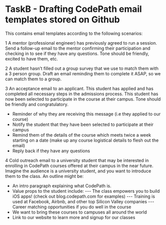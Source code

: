 # TaskB - Drafting CodePath email templates stored on Github

This contains email templates according to the following scenarios:

1
A mentor (professional engineer) has previously agreed to run a session. Send a follow-up email to the mentor confirming their participation and checking in to see if they have any questions. Tone should be friendly, excited to have them, etc.

2
A student hasn’t filled out a group survey that we use to match them with a 3 person group. Draft an email reminding them to complete it ASAP, so we can match them to a group.

3
An acceptance email to an applicant. This student has applied and has completed all necessary steps in the admissions process. This student has now been selected to participate in the course at their campus. Tone should be friendly and congratulatory.
- Reminder of why they are receiving this message (i.e they applied to our course)
- Notify the student that they have been selected to participate at their campus
- Remind them of the details of the course which meets twice a week starting on a date (make up any course logistical details to flesh out the email)
- Reply back if they have any questions

4
Cold outreach email to a university student that may be interested in enrolling in CodePath courses offered at their campus in the near future. Imagine the audience is a university student, and you want to introduce them to the class. An outline might be:
- An intro paragraph explaining what CodePath is.
- Value props to the student include:
--- The class empowers you to build iOS apps! (check out blog.codepath.com for examples)
--- Training is used at Facebook, Airbnb, and other top Silicon Valley companies
--- Career matching opportunities if you do well in the course
- We want to bring these courses to campuses all around the world
- Link to our website to learn more and signup for our classes
